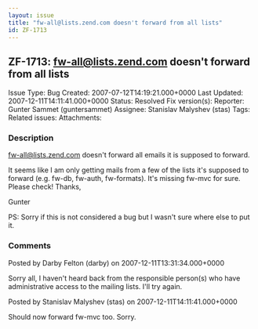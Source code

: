 ```yaml
---
layout: issue
title: "fw-all@lists.zend.com doesn't forward from all lists"
id: ZF-1713
---
```


ZF-1713: fw-all@lists.zend.com doesn't forward from all lists
-------------------------------------------------------------

 Issue Type: Bug Created: 2007-07-12T14:19:21.000+0000 Last Updated: 2007-12-11T14:11:41.000+0000 Status: Resolved Fix version(s): 
 Reporter:  Gunter Sammet (guntersammet)  Assignee:  Stanislav Malyshev (stas)  Tags: 
 Related issues: 
 Attachments: 
### Description

fw-all@lists.zend.com doesn't forward all emails it is supposed to forward.

It seems like I am only getting mails from a few of the lists it's supposed to forward (e.g. fw-db, fw-auth, fw-formats). It's missing fw-mvc for sure. Please check! Thanks,

Gunter

PS: Sorry if this is not considered a bug but I wasn't sure where else to put it.

 

 

### Comments

Posted by Darby Felton (darby) on 2007-12-11T13:31:34.000+0000

Sorry all, I haven't heard back from the responsible person(s) who have administrative access to the mailing lists. I'll try again.

 

 

Posted by Stanislav Malyshev (stas) on 2007-12-11T14:11:41.000+0000

Should now forward fw-mvc too. Sorry.

 

 